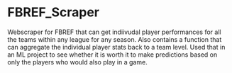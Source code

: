 # FBREF_Scraper
Webscraper for FBREF that can get indiivudal player performances for all the teams within any league for any season. Also contains a function that can aggregate the individual player stats back to a team level. Used that in an ML project to see whether it is worth it to make predictions based on only the players who would also play in a game.
